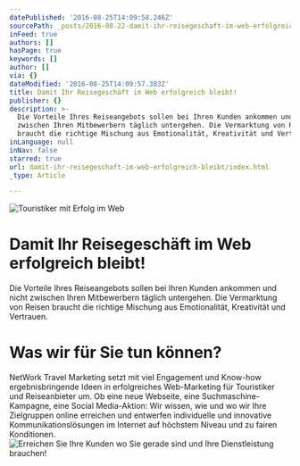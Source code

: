 ```yaml
---
datePublished: '2016-08-25T14:09:58.246Z'
sourcePath: _posts/2016-08-22-damit-ihr-reisegeschaft-im-web-erfolgreich-bleibt.md
inFeed: true
authors: []
hasPage: true
keywords: []
author: []
via: {}
dateModified: '2016-08-25T14:09:57.383Z'
title: Damit Ihr Reisegeschäft im Web erfolgreich bleibt!
publisher: {}
description: >-
  Die Vorteile Ihres Reiseangebots sollen bei Ihren Kunden ankommen und nicht
  zwischen Ihren Mitbewerbern täglich untergehen. Die Vermarktung von Reisen
  braucht die richtige Mischung aus Emotionalität, Kreativität und Vertrauen.
inLanguage: null
inNav: false
starred: true
url: damit-ihr-reisegeschaft-im-web-erfolgreich-bleibt/index.html
_type: Article

---
```

![Touristiker mit Erfolg im Web](https://imgflo.herokuapp.com/graph/vahj1ThiexotieMo/321c7ea39e939ffdc08a66488c7b369d/croprotate.jpg?cropheight=272&cropwidth=418&degrees=0&input=https%3A%2F%2Fthe-grid-user-content.s3-us-west-2.amazonaws.com%2F8b7d28dc-6158-4228-9c72-3034463a8d4b.jpg&x=0&y=8)

# Damit Ihr Reisegeschäft im Web erfolgreich bleibt!

Die Vorteile Ihres Reiseangebots sollen bei Ihren Kunden ankommen und nicht zwischen Ihren Mitbewerbern täglich untergehen. Die Vermarktung von Reisen braucht die richtige Mischung aus Emotionalität, Kreativität und Vertrauen.

# Was wir für Sie tun können?

NetWork Travel Marketing setzt mit viel Engagement und Know-how ergebnisbringende Ideen in erfolgreiches Web-Marketing für Touristiker und Reiseanbieter um. Ob eine neue Webseite, eine Suchmaschine-Kampagne, eine Social Media-Aktion: Wir wissen, wie und wo wir Ihre Zielgruppen online erreichen und entwerfen individuelle und innovative Kommunikationslösungen im Internet auf höchstem Niveau und zu fairen Konditionen.
![Erreichen Sie Ihre Kunden wo Sie gerade sind und Ihre Dienstleistung brauchen!](https://the-grid-user-content.s3-us-west-2.amazonaws.com/391ca011-3e44-4818-9ff5-5304dff06e1e.jpg)